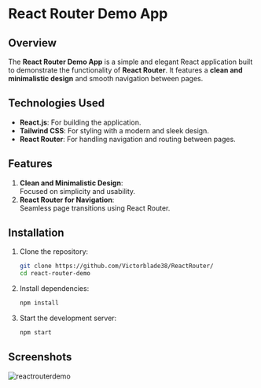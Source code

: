 
# React Router Demo App  

## Overview  
The **React Router Demo App** is a simple and elegant React application built to demonstrate the functionality of **React Router**. It features a **clean and minimalistic design** and smooth navigation between pages.  

## Technologies Used  
- **React.js**: For building the application.  
- **Tailwind CSS**: For styling with a modern and sleek design.  
- **React Router**: For handling navigation and routing between pages.  

## Features  
1. **Clean and Minimalistic Design**:  
   Focused on simplicity and usability.  
2. **React Router for Navigation**:  
   Seamless page transitions using React Router.  

## Installation  

1. Clone the repository:  
   ```bash  
   git clone https://github.com/Victorblade38/ReactRouter/
   cd react-router-demo  
   ```  

2. Install dependencies:  
   ```bash  
   npm install  
   ```  

3. Start the development server:  
   ```bash  
   npm start  
   ```  

## Screenshots  
![reactrouterdemo](https://github.com/user-attachments/assets/5e709597-0a00-4b9a-8ab0-a109f8b55dee)


